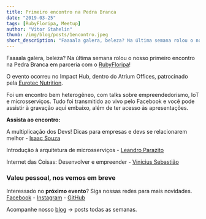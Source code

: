 ```yaml
---
title: Primeiro encontro na Pedra Branca
date: "2019-03-25"
tags: [RubyFloripa, Meetup]
author: "Vitor Stahelin"
thumb: /img/blog/posts/1encontro.jpeg
short_description: "Faaaala galera, beleza? Na última semana rolou o nosso primeiro encontro na Pedra Branca em parceria com o Ruby Floripa"
---
```


Faaaala galera, beleza? Na última semana rolou o nosso primeiro encontro na Pedra Branca em parceria com o [RubyFloripa](https://ruby.floripa.br/)!

O evento ocorreu no Impact Hub, dentro do Atrium Offices, patrocinado pela [Eurotec Nutrition](https://euronutri.com.br/).

Foi um encontro bem heterogêneo, com talks sobre empreendedorismo, IoT e microsserviços. Tudo foi transmitido ao vivo pelo Facebook e você pode assistir à gravação aqui embaixo, além de ter acesso às apresentações.

**Assista ao encontro:**

A multiplicação dos Devs! Dicas para empresas e devs se relacionarem melhor - [Isaac Souza](https://www.linkedin.com/in/isaacfsouza)

Introdução à arquitetura de microsserviços - [Leandro Parazito](https://twitter.com/parazito)

Internet das Coisas: Desenvolver e empreender - [Vinicius Sebastião](https://www.linkedin.com/in/viniciusconex/)

### Valeu pessoal, nos vemos em breve

Interessado no **próximo evento**? Siga nossas redes para mais novidades.
[Facebook](http://facebook.com/whitestonedevelopers) - [Instagram](http://instagram.com/whitestonedevelopers) - [GitHub](http://github.com/whitestonedevelopers)

Acompanhe nosso [blog](https://whitestonedev.com.br/posts) -> posts todas as semanas.
